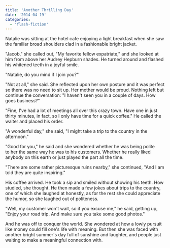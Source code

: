 ```yaml
---
title: 'Another Thrilling Day'
date: '2014-04-19'
categories:
  - 'flash-fiction'
---
```


Natalie was sitting at the hotel cafe enjoying a light breakfast when she saw
the familiar broad shoulders clad in a fashionable bright jacket.

<!-- truncate -->

"Jacob," she called out, "My favorite fellow expatriate," and she looked at him
from above her Audrey Hepburn shades. He turned around and flashed his whitened
teeth in a joyful smile.

"Natalie, do you mind if I join you?"

"Not at all," she said. She reflected upon her own posture and it was perfect so
there was no need to sit up. Her mother would be proud. Nothing left but
continue the conversation: "I haven't seen you in a couple of days. How goes
business?"

"Fine, I've had a lot of meetings all over this crazy town. Have one in just
thirty minutes, in fact, so I only have time for a quick coffee." He called the
waiter and placed his order.

"A wonderful day," she said, "I might take a trip to the country in the
afternoon."

"Good for you," he said and she wondered whether he was being polite to her the
same way he was to his customers. Whether he really liked anybody on this earth
or just played the part all the time.

"There are some rather picturesque ruins nearby," she continued, "And I am told
they are quite inspiring."

His coffee arrived. He took a sip and smiled without showing his teeth. How
studied, she thought. He then made a few jokes about trips to the country, one
of which she laughed at honestly, as for the rest she could appreciate the
humor, so she laughed out of politeness.

"Well, my customer won't wait, so if you excuse me," he said, getting up, "Enjoy
your road trip. And make sure you take some good photos."

And he was off to conquer the world. She wondered at how a lowly pursuit like
money could fill one's life with meaning. But then she was faced with another
bright summer's day full of sunshine and laughter, and people just waiting to
make a meaningful connection with.
